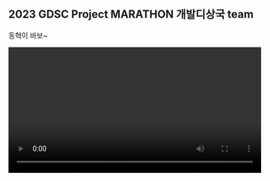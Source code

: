 ## 2023 GDSC Project MARATHON 개발디상국 team
동혁이 바보~

<video src = "https://github.com/Speacher/.github/assets/126947828/82df05c8-37b5-45a8-a2ba-d083dec4c872" width=500 autoplay={true} controls={true}>


